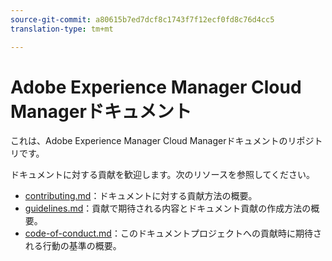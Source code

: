 ```yaml
---
source-git-commit: a80615b7ed7dcf8c1743f7f12ecf0fd8c76d4cc5
translation-type: tm+mt

---
```

# Adobe Experience Manager Cloud Managerドキュメント

これは、Adobe Experience Manager Cloud Managerドキュメントのリポジトリです。

ドキュメントに対する貢献を歓迎します。次のリソースを参照してください。

* [contributing.md](contributing.md)：ドキュメントに対する貢献方法の概要。
* [guidelines.md](guidelines.md)：貢献で期待される内容とドキュメント貢献の作成方法の概要。
* [code-of-conduct.md](code-of-conduct.md)：このドキュメントプロジェクトへの貢献時に期待される行動の基準の概要。

